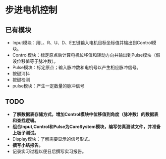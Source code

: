 # 步进电机控制
## 已有模块
- Input模块：用L、R、U、D、E五键输入电机目标坐标值并输出到Control模块。
- Control模块：标定原点后计算电机位移值和转动方向并输出到Pulse模块（假设位移值等于脉冲数）。
- Pulse模块：标定原点；输入脉冲数和电机号以产生相应脉冲信号。
- 按键消抖
- 按键检测
- pulse模块：产生一定数量的脉冲信号

## TODO
- **了解数据表存储方式，增加Control模块中位移值到角度（脉冲数）的数据表和查找逻辑。** 
- **组合Input,Control和Pulse为CoreSystem模块，编写仿真测试文件，并准备上板子测试。**
- Display模块：了解需要显示的信号形式。
- **撰写小结报告。**
- 记录实习过程以便日后撰写实习报告。
